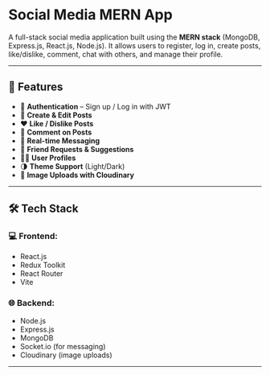 # Social Media MERN App

A full-stack social media application built using the **MERN stack** (MongoDB, Express.js, React.js, Node.js). It allows users to register, log in, create posts, like/dislike, comment, chat with others, and manage their profile.

---

## 🚀 Features

- 🔐 **Authentication** – Sign up / Log in with JWT
- 📝 **Create & Edit Posts**
- ❤️ **Like / Dislike Posts**
- 💬 **Comment on Posts**
- 📩 **Real-time Messaging**
- 👥 **Friend Requests & Suggestions**
- 🧑‍💼 **User Profiles**
- 🌗 **Theme Support** (Light/Dark)
- 📁 **Image Uploads with Cloudinary**

---

## 🛠️ Tech Stack

### 💻 Frontend:
- React.js
- Redux Toolkit
- React Router
- Vite

### 🌐 Backend:
- Node.js
- Express.js
- MongoDB
- Socket.io (for messaging)
- Cloudinary (image uploads)

---



